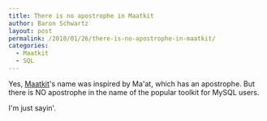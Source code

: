 ```yaml
---
title: There is no apostrophe in Maatkit
author: Baron Schwartz
layout: post
permalink: /2010/01/26/there-is-no-apostrophe-in-maatkit/
categories:
  - Maatkit
  - SQL
---
```

Yes, [Maatkit][1]'s name was inspired by Ma'at, which has an apostrophe. But there is NO apostrophe in the name of the popular toolkit for MySQL users.

I'm just sayin'.

 [1]: http://www.maatkit.org/
